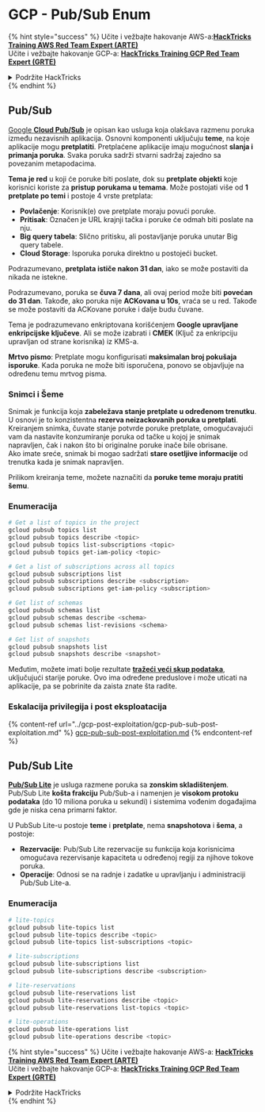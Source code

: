 # GCP - Pub/Sub Enum

{% hint style="success" %}
Učite i vežbajte hakovanje AWS-a:<img src="/.gitbook/assets/image.png" alt="" data-size="line">[**HackTricks Training AWS Red Team Expert (ARTE)**](https://training.hacktricks.xyz/courses/arte)<img src="/.gitbook/assets/image.png" alt="" data-size="line">\
Učite i vežbajte hakovanje GCP-a: <img src="/.gitbook/assets/image (2).png" alt="" data-size="line">[**HackTricks Training GCP Red Team Expert (GRTE)**<img src="/.gitbook/assets/image (2).png" alt="" data-size="line">](https://training.hacktricks.xyz/courses/grte)

<details>

<summary>Podržite HackTricks</summary>

* Proverite [**planove pretplate**](https://github.com/sponsors/carlospolop)!
* **Pridružite se** 💬 [**Discord grupi**](https://discord.gg/hRep4RUj7f) ili [**telegram grupi**](https://t.me/peass) ili nas **pratite** na **Twitteru** 🐦 [**@hacktricks\_live**](https://twitter.com/hacktricks\_live)**.**
* **Podelite hakovanje trikova slanjem PR-ova na** [**HackTricks**](https://github.com/carlospolop/hacktricks) i [**HackTricks Cloud**](https://github.com/carlospolop/hacktricks-cloud) github repozitorijume.

</details>
{% endhint %}

## Pub/Sub <a href="#reviewing-cloud-pubsub" id="reviewing-cloud-pubsub"></a>

[Google **Cloud Pub/Sub**](https://cloud.google.com/pubsub/) je opisan kao usluga koja olakšava razmenu poruka između nezavisnih aplikacija. Osnovni komponenti uključuju **teme**, na koje aplikacije mogu **pretplatiti**. Pretplaćene aplikacije imaju mogućnost **slanja i primanja poruka**. Svaka poruka sadrži stvarni sadržaj zajedno sa povezanim metapodacima.

**Tema je red** u koji će poruke biti poslate, dok su **pretplate** **objekti** koje korisnici koriste za **pristup porukama u temama**. Može postojati više od **1 pretplate po temi** i postoje 4 vrste pretplata:

* **Povlačenje**: Korisnik(e) ove pretplate moraju povući poruke.
* **Pritisak**: Označen je URL krajnji tačka i poruke će odmah biti poslate na nju.
* **Big query tabela**: Slično pritisku, ali postavljanje poruka unutar Big query tabele.
* **Cloud Storage**: Isporuka poruka direktno u postojeći bucket.

Podrazumevano, **pretplata ističe nakon 31 dan**, iako se može postaviti da nikada ne istekne.

Podrazumevano, poruka se **čuva 7 dana**, ali ovaj period može biti **povećan do 31 dan**. Takođe, ako poruka nije **ACKovana u 10s**, vraća se u red. Takođe se može postaviti da ACKovane poruke i dalje budu čuvane.

Tema je podrazumevano enkriptovana korišćenjem **Google upravljane enkripcijske ključeve**. Ali se može izabrati i **CMEK** (Ključ za enkripciju upravljan od strane korisnika) iz KMS-a.

**Mrtvo pismo**: Pretplate mogu konfigurisati **maksimalan broj pokušaja isporuke**. Kada poruka ne može biti isporučena, ponovo se objavljuje na određenu temu mrtvog pisma.

### Snimci i Šeme

Snimak je funkcija koja **zabeležava stanje pretplate u određenom trenutku**. U osnovi je to konzistentna **rezerva neizackovanih poruka u pretplati**. Kreiranjem snimka, čuvate stanje potvrde poruke pretplate, omogućavajući vam da nastavite konzumiranje poruka od tačke u kojoj je snimak napravljen, čak i nakon što bi originalne poruke inače bile obrisane.\
Ako imate sreće, snimak bi mogao sadržati **stare osetljive informacije** od trenutka kada je snimak napravljen.

Prilikom kreiranja teme, možete naznačiti da **poruke teme moraju pratiti šemu**.

### Enumeracija
```bash
# Get a list of topics in the project
gcloud pubsub topics list
gcloud pubsub topics describe <topic>
gcloud pubsub topics list-subscriptions <topic>
gcloud pubsub topics get-iam-policy <topic>

# Get a list of subscriptions across all topics
gcloud pubsub subscriptions list
gcloud pubsub subscriptions describe <subscription>
gcloud pubsub subscriptions get-iam-policy <subscription>

# Get list of schemas
gcloud pubsub schemas list
gcloud pubsub schemas describe <schema>
gcloud pubsub schemas list-revisions <schema>

# Get list of snapshots
gcloud pubsub snapshots list
gcloud pubsub snapshots describe <snapshot>
```
Međutim, možete imati bolje rezultate [**tražeći veći skup podataka**](https://cloud.google.com/pubsub/docs/replay-overview), uključujući starije poruke. Ovo ima određene preduslove i može uticati na aplikacije, pa se pobrinite da zaista znate šta radite.

### Eskalacija privilegija i post eksploatacija

{% content-ref url="../gcp-post-exploitation/gcp-pub-sub-post-exploitation.md" %}
[gcp-pub-sub-post-exploitation.md](../gcp-post-exploitation/gcp-pub-sub-post-exploitation.md)
{% endcontent-ref %}

## Pub/Sub Lite

[**Pub/Sub Lite**](https://cloud.google.com/pubsub/docs/choosing-pubsub-or-lite) je usluga razmene poruka sa **zonskim skladištenjem**. Pub/Sub Lite **košta frakciju** Pub/Sub-a i namenjen je **visokom protoku podataka** (do 10 miliona poruka u sekundi) i sistemima vođenim događajima gde je niska cena primarni faktor.

U PubSub Lite-u postoje **teme** i **pretplate**, nema **snapshotova** i **šema**, a postoje:

* **Rezervacije**: Pub/Sub Lite rezervacije su funkcija koja korisnicima omogućava rezervisanje kapaciteta u određenoj regiji za njihove tokove poruka.
* **Operacije**: Odnosi se na radnje i zadatke u upravljanju i administraciji Pub/Sub Lite-a.

### Enumeracija
```bash
# lite-topics
gcloud pubsub lite-topics list
gcloud pubsub lite-topics describe <topic>
gcloud pubsub lite-topics list-subscriptions <topic>

# lite-subscriptions
gcloud pubsub lite-subscriptions list
gcloud pubsub lite-subscriptions describe <subscription>

# lite-reservations
gcloud pubsub lite-reservations list
gcloud pubsub lite-reservations describe <topic>
gcloud pubsub lite-reservations list-topics <topic>

# lite-operations
gcloud pubsub lite-operations list
gcloud pubsub lite-operations describe <topic>
```
{% hint style="success" %}
Učite i vežbajte hakovanje AWS-a: <img src="/.gitbook/assets/image.png" alt="" data-size="line">[**HackTricks Training AWS Red Team Expert (ARTE)**](https://training.hacktricks.xyz/courses/arte)<img src="/.gitbook/assets/image.png" alt="" data-size="line">\
Učite i vežbajte hakovanje GCP-a: <img src="/.gitbook/assets/image (2).png" alt="" data-size="line">[**HackTricks Training GCP Red Team Expert (GRTE)**<img src="/.gitbook/assets/image (2).png" alt="" data-size="line">](https://training.hacktricks.xyz/courses/grte)

<details>

<summary>Podržite HackTricks</summary>

* Proverite [**planove pretplate**](https://github.com/sponsors/carlospolop)!
* **Pridružite se** 💬 [**Discord grupi**](https://discord.gg/hRep4RUj7f) ili [**telegram grupi**](https://t.me/peass) ili nas **pratite** na **Twitteru** 🐦 [**@hacktricks\_live**](https://twitter.com/hacktricks\_live)**.**
* **Podelite hakovanje trikova slanjem PR-ova na** [**HackTricks**](https://github.com/carlospolop/hacktricks) i [**HackTricks Cloud**](https://github.com/carlospolop/hacktricks-cloud) github repozitorijume.

</details>
{% endhint %}
